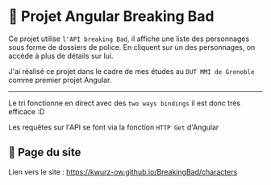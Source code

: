 # 🧪 Projet Angular Breaking Bad

Ce projet utilise `l'API breaking Bad`, il affiche une liste des personnages sous forme de dossiers de police.
En cliquent sur un des personnages, on accède à plus de détails sur lui.

J'ai réalisé ce projet dans le cadre de mes études au `DUT MMI de Grenoble` comme premier projet Angular.

***

Le tri fonctionne en direct avec des `two ways bindings` il est donc très efficace :D

Les requêtes sur l'API se font via la fonction `HTTP Get` d'Angular


## 📄 Page du site

Lien vers le site : https://kwurz-ow.github.io/BreakingBad/characters
